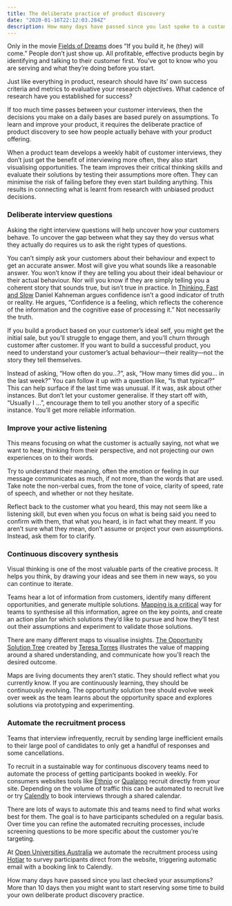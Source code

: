 ```yaml
---
title: The deliberate practice of product discovery
date: "2020-01-16T22:12:03.284Z"
description: How many days have passed since you last spoke to a customer?
---
```


Only in the movie [Fields of Dreams](https://m.imdb.com/title/tt0097351/) does “If you build it, he (they) will come.” People don’t just show up. All profitable, effective products begin by identifying and talking to their customer first. You’ve got to know who you are serving and what they’re doing before you start.

Just like everything in product, research should have its’ own success criteria and metrics to evaluative your research objectives. What cadence of research have you established for success? 

If too much time passes between your customer interviews, then the decisions you make on a daily bases are based purely on assumptions. To learn and improve your product, it requires the deliberate practice of product discovery to see how people actually behave with your product offering.

When a product team develops a weekly habit of customer interviews, they don’t just get the benefit of interviewing more often, they also start visualising opportunities. The team improves their critical thinking skills and evaluate their solutions by testing their assumptions more often. They can minimise the risk of failing before they even start building anything. This results in connecting what is learnt from research with unbiased product decisions.

### Deliberate interview questions

Asking the right interview questions will help uncover how your customers behave. To uncover the gap between what they say they do versus what they actually do requires us to ask the right types of questions. 

You can’t simply ask your customers about their behaviour and expect to get an accurate answer. Most will give you what sounds like a reasonable answer. You won’t know if they are telling you about their ideal behaviour or their actual behaviour. Nor will you know if they are simply telling you a coherent story that sounds true, but isn’t true in practice. In [Thinking, Fast and Slow](https://m.imdb.com/title/tt0097351/) Daniel Kahneman argues confidence isn’t a good indicator of truth or reality. He argues, “Confidence is a feeling, which reflects the coherence of the information and the cognitive ease of processing it.” Not necessarily the truth.

If you build a product based on your customer’s ideal self, you might get the initial sale, but you’ll struggle to engage them, and you’ll churn through customer after customer. If you want to build a successful product, you need to understand your customer’s actual behaviour—their reality—not the story they tell themselves.

Instead of asking, “How often do you…?”, ask, “How many times did you… in the last week?” You can follow it up with a question like, “Is that typical?” This can help surface if the last time was unusual. If it was, ask about other instances. But don’t let your customer generalise. If they start off with, “Usually I …”, encourage them to tell you another story of a specific instance. You’ll get more reliable information.

### Improve your active listening

This means focusing on what the customer is actually saying, not what we want to hear, thinking from their perspective, and not projecting our own experiences on to their words.

Try to understand their meaning, often the emotion or feeling in our message communicates as much, if not more, than the words that are used. Take note the non-verbal cues, from the tone of voice, clarity of speed, rate of speech, and whether or not they hesitate.

Reflect back to the customer what you heard, this may not seem like a listening skill, but even when you focus on what is being said you need to confirm with them, that what you heard, is in fact what they meant. If you aren’t sure what they mean, don’t assume or project your own assumptions. Instead, ask them for to clarify. 

### Continuous discovery synthesis
Visual thinking is one of the most valuable parts of the creative process. It helps you think, by drawing your ideas and see them in new ways, so you can continue to iterate.

Teams hear a lot of information from customers, identify many different opportunities, and generate multiple solutions. [Mapping is a critical](https://www.ted.com/talks/tom_wujec_got_a_wicked_problem_first_tell_me_how_you_make_toast) way for teams to synthesise all this information, agree on the key points, and create an action plan for which solutions they’d like to pursue and how they’ll test out their assumptions and experiment to validate those solutions.

There are many different maps to visualise insights. [The Opportunity Solution Tree](https://www.producttalk.org/) created by [Teresa Torres](https://www.producttalk.org/about/) illustrates the value of mapping around a shared understanding, and communicate how you’ll reach the desired outcome.

Maps are living documents they aren’t static. They should reflect what you currently know. If you are continuously learning, they should be continuously evolving. The opportunity solution tree should evolve week over week as the team learns about the opportunity space and explores solutions via prototyping and experimenting.

### Automate the recruitment process
Teams that interview infrequently, recruit by sending large inefficient emails to their large pool of candidates to only get a handful of responses and some cancellations.

To recruit in a sustainable way for continuous discovery teams need to automate the process of getting participants booked in weekly. For consumers websites tools like [Ethnio](https://ethn.io/) or [Qualaroo](https://qualaroo.com/) recruit directly from your site. Depending on the volume of traffic this can be automated to recruit live or try [Calendly](http://calendly.com/) to book interviews through a shared calendar. 

There are lots of ways to automate this and teams need to find what works best for them. The goal is to have participants scheduled on a regular basis. Over time you can refine the automated recruiting processes, include screening questions to be more specific about the customer you’re targeting. 

At [Open Universities Australia](https://www.open.edu.au) we automate the recruitment process using [Hotjar](https://www.hotjar.com/) to survey participants direct from the website, triggering automatic email with a booking link to Calendly.

How many days have passed since you last checked your assumptions? More than 10 days then you might want to start reserving some time to build your own deliberate product discovery practice.

